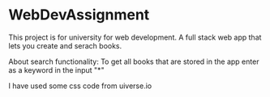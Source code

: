 # WebDevAssignment
This project is for university for web development. A full stack web app that lets you create and serach books.

About search functionality:
To get all books that are stored in the app enter as a keyword in the input "*"

I have used some css code from uiverse.io
